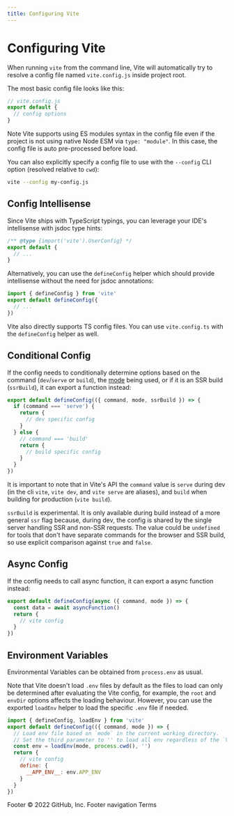 ```yaml
---
title: Configuring Vite
---
```


# Configuring Vite

When running `vite` from the command line, Vite will automatically try to resolve a config file named `vite.config.js` inside project root.

The most basic config file looks like this:

```js
// vite.config.js
export default {
  // config options
}
```

Note Vite supports using ES modules syntax in the config file even if the project is not using native Node ESM via `type: "module"`. In this case, the config file is auto pre-processed before load.

You can also explicitly specify a config file to use with the `--config` CLI option (resolved relative to `cwd`):

```bash
vite --config my-config.js
```

## Config Intellisense

Since Vite ships with TypeScript typings, you can leverage your IDE's intellisense with jsdoc type hints:

```js
/** @type {import('vite').UserConfig} */
export default {
  // ...
}
```

Alternatively, you can use the `defineConfig` helper which should provide intellisense without the need for jsdoc annotations:

```js
import { defineConfig } from 'vite'
export default defineConfig({
  // ...
})
```

Vite also directly supports TS config files. You can use `vite.config.ts` with the `defineConfig` helper as well.

## Conditional Config

If the config needs to conditionally determine options based on the command (`dev`/`serve` or `build`), the [mode](/guide/env-and-mode) being used, or if it is an SSR build (`ssrBuild`), it can export a function instead:

```js
export default defineConfig(({ command, mode, ssrBuild }) => {
  if (command === 'serve') {
    return {
      // dev specific config
    }
  } else {
    // command === 'build'
    return {
      // build specific config
    }
  }
})
```

It is important to note that in Vite's API the `command` value is `serve` during dev (in the cli `vite`, `vite dev`, and `vite serve` are aliases), and `build` when building for production (`vite build`).

`ssrBuild` is experimental. It is only available during build instead of a more general `ssr` flag because, during dev, the config is shared by the single server handling SSR and non-SSR requests. The value could be `undefined` for tools that don't have separate commands for the browser and SSR build, so use explicit comparison against `true` and `false`.

## Async Config

If the config needs to call async function, it can export a async function instead:

```js
export default defineConfig(async ({ command, mode }) => {
  const data = await asyncFunction()
  return {
    // vite config
  }
})
```

## Environment Variables

Environmental Variables can be obtained from `process.env` as usual.

Note that Vite doesn't load `.env` files by default as the files to load can only be determined after evaluating the Vite config, for example, the `root` and `envDir` options affects the loading behaviour. However, you can use the exported `loadEnv` helper to load the specific `.env` file if needed.

```js
import { defineConfig, loadEnv } from 'vite'
export default defineConfig(({ command, mode }) => {
  // Load env file based on `mode` in the current working directory.
  // Set the third parameter to '' to load all env regardless of the `VITE_` prefix.
  const env = loadEnv(mode, process.cwd(), '')
  return {
    // vite config
    define: {
      __APP_ENV__: env.APP_ENV
    }
  }
})
```
Footer
© 2022 GitHub, Inc.
Footer navigation
Terms